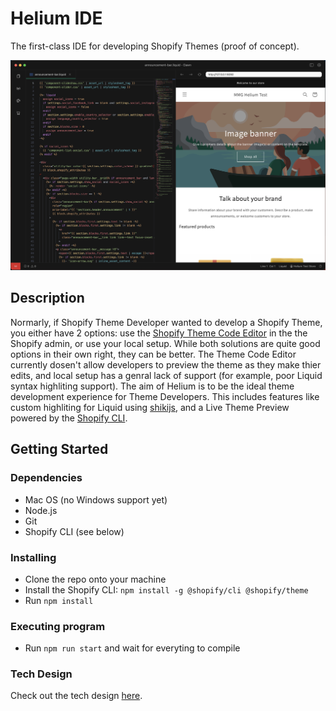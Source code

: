 # Helium IDE

The first-class IDE for developing Shopify Themes (proof of concept).

![Picture of Helim with preview running](./assets/Helium%20Editor.png)

## Description

Normarly, if Shopify Theme Developer wanted to develop a Shopify Theme, you either have 2 options: use the [Shopify Theme Code Editor](https://shopify.dev/docs/storefronts/themes/tools/code-editor) in the the Shopify admin, or use your local setup. While both solutions are quite good options in their own right, they can be better. The Theme Code Editor currently dosen't allow developers to preview the theme as they make thier edits, and local setup has a genral lack of support (for example, poor Liquid syntax highliting support). The aim of Helium is to be the ideal theme development experience for Theme Developers. This includes features like custom highliting for Liquid using [shikijs](https://shiki.style/), and a Live Theme Preview powered by the [Shopify CLI](https://shopify.dev/docs/api/shopify-cli).

## Getting Started

### Dependencies

* Mac OS (no Windows support yet)
* Node.js
* Git
* Shopify CLI (see below)


### Installing

* Clone the repo onto your machine
* Install the Shopify CLI: `npm install -g @shopify/cli @shopify/theme`
* Run `npm install`

### Executing program

* Run `npm run start` and wait for everyting to compile


### Tech Design

Check out the tech design [here](./assets/Helium%20Tech%20Design.pdf).

